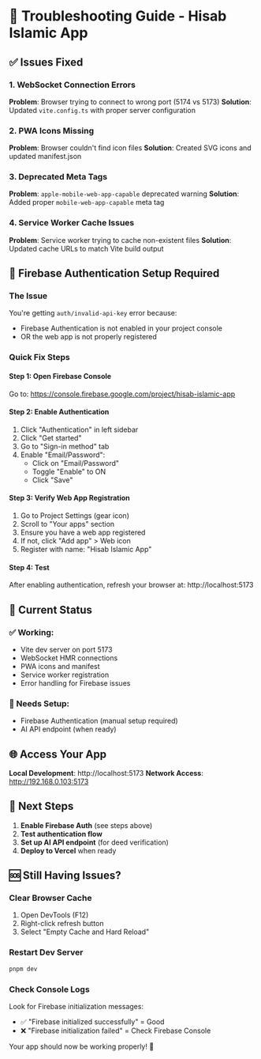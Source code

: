 # 🔧 Troubleshooting Guide - Hisab Islamic App

## ✅ Issues Fixed

### 1. WebSocket Connection Errors
**Problem**: Browser trying to connect to wrong port (5174 vs 5173)
**Solution**: Updated `vite.config.ts` with proper server configuration

### 2. PWA Icons Missing  
**Problem**: Browser couldn't find icon files
**Solution**: Created SVG icons and updated manifest.json

### 3. Deprecated Meta Tags
**Problem**: `apple-mobile-web-app-capable` deprecated warning
**Solution**: Added proper `mobile-web-app-capable` meta tag

### 4. Service Worker Cache Issues
**Problem**: Service worker trying to cache non-existent files
**Solution**: Updated cache URLs to match Vite build output

## 🔄 Firebase Authentication Setup Required

### The Issue
You're getting `auth/invalid-api-key` error because:
- Firebase Authentication is not enabled in your project console
- OR the web app is not properly registered

### Quick Fix Steps

#### Step 1: Open Firebase Console
Go to: https://console.firebase.google.com/project/hisab-islamic-app

#### Step 2: Enable Authentication
1. Click "Authentication" in left sidebar
2. Click "Get started" 
3. Go to "Sign-in method" tab
4. Enable "Email/Password":
   - Click on "Email/Password"
   - Toggle "Enable" to ON
   - Click "Save"

#### Step 3: Verify Web App Registration
1. Go to Project Settings (gear icon)
2. Scroll to "Your apps" section
3. Ensure you have a web app registered
4. If not, click "Add app" > Web icon
5. Register with name: "Hisab Islamic App"

#### Step 4: Test
After enabling authentication, refresh your browser at:
http://localhost:5173

## 🚀 Current Status

### ✅ Working:
- Vite dev server on port 5173
- WebSocket HMR connections
- PWA icons and manifest
- Service worker registration
- Error handling for Firebase issues

### 🔄 Needs Setup:
- Firebase Authentication (manual setup required)
- AI API endpoint (when ready)

## 🌐 Access Your App

**Local Development**: http://localhost:5173
**Network Access**: http://192.168.0.103:5173

## 📝 Next Steps

1. **Enable Firebase Auth** (see steps above)
2. **Test authentication flow**
3. **Set up AI API endpoint** (for deed verification)
4. **Deploy to Vercel** when ready

## 🆘 Still Having Issues?

### Clear Browser Cache
1. Open DevTools (F12)
2. Right-click refresh button
3. Select "Empty Cache and Hard Reload"

### Restart Dev Server
```bash
pnpm dev
```

### Check Console Logs
Look for Firebase initialization messages:
- ✅ "Firebase initialized successfully" = Good
- ❌ "Firebase initialization failed" = Check Firebase Console

Your app should now be working properly! 🎉

